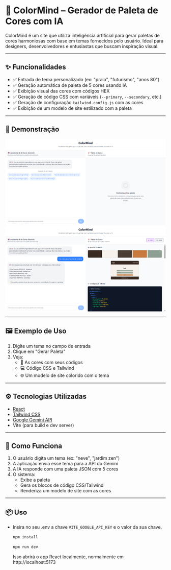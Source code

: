 # 🎨 ColorMind – Gerador de Paleta de Cores com IA

ColorMind é um site que utiliza inteligência artificial para gerar paletas de cores harmoniosas com base em temas fornecidos pelo usuário. Ideal para designers, desenvolvedores e entusiastas que buscam inspiração visual.

---

## ✨ Funcionalidades

- ✅ Entrada de tema personalizado (ex: "praia", "futurismo", "anos 80")
- ✅ Geração automática de paleta de 5 cores usando IA
- ✅ Exibição visual das cores com códigos HEX
- ✅ Geração de código CSS com variáveis (`--primary`, `--secondary`, etc.)
- ✅ Geração de configuração `tailwind.config.js` com as cores
- ✅ Exibição de um modelo de site estilizado com a paleta

---

## 🚀 Demonstração

![alt text](./public/image.png)
![alt text](./public/image2.png)

---

## 🖼️ Exemplo de Uso

1. Digite um tema no campo de entrada
2. Clique em "Gerar Paleta"
3. Veja:
   - 🎨 As cores com seus códigos
   - 💻 Código CSS e Tailwind
   - 🌐 Um modelo de site colorido com o tema

---

## ⚙️ Tecnologias Utilizadas

- [React](https://reactjs.org/)
- [Tailwind CSS](https://tailwindcss.com/)
- [Google Gemini API](https://ai.google.dev/)
- Vite (para build e dev server)

---

## 🧠 Como Funciona

1. O usuário digita um tema (ex: "neve", "jardim zen")
2. A aplicação envia esse tema para a API do Gemini
3. A IA responde com uma paleta JSON com 5 cores
4. O sistema:
   - Exibe a paleta
   - Gera os blocos de código CSS/Tailwind
   - Renderiza um modelo de site com as cores

---

## 📦 Uso

- Insira no seu .env a chave `VITE_GOOGLE_API_KEY` e o valor da sua chave.

  ```bash
  npm install
  ```

  ```bash
  npm run dev
  ```

  Isso abrirá o app React localmente, normalmente em http://localhost:5173
